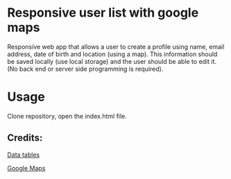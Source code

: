 # Responsive user list with google maps
 Responsive web app that allows a user to create a profile using name, email address, date of birth and location (using a map). This information should be saved locally (use local storage) and the user should be able to edit it. (No back end or server side programming is required).
 
 # Usage
 Clone repository, open the index.html file.
  
 ## Credits:
 
 [Data tables](https://datatables.net/examples/styling/bootstrap.html)
 
 [Google Maps](https://developers.google.com/maps/documentation/javascript/examples/marker-simple)
